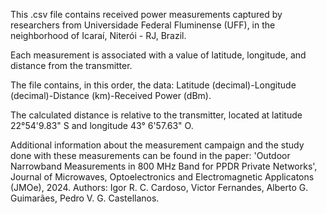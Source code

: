 This .csv file contains received power measurements captured by researchers from Universidade Federal Fluminense (UFF), in the neighborhood of Icaraí, Niterói - RJ, Brazil.

Each measurement is associated with a value of latitude, longitude, and distance from the transmitter.

The file contains, in this order, the data: Latitude (decimal)-Longitude (decimal)-Distance (km)-Received Power (dBm).

The calculated distance is relative to the transmitter, located at latitude 22°54'9.83" S and longitude 43° 6'57.63" O.

Additional information about the measurement campaign and the study done with these measurements can be found in the paper:
'Outdoor Narrowband Measurements in 800 MHz Band for PPDR Private Networks', Journal of Microwaves, Optoelectronics and Electromagnetic Applicatons (JMOe), 2024. Authors: Igor R. C. Cardoso, Victor Fernandes, Alberto G. Guimarães, Pedro V. G. Castellanos.
